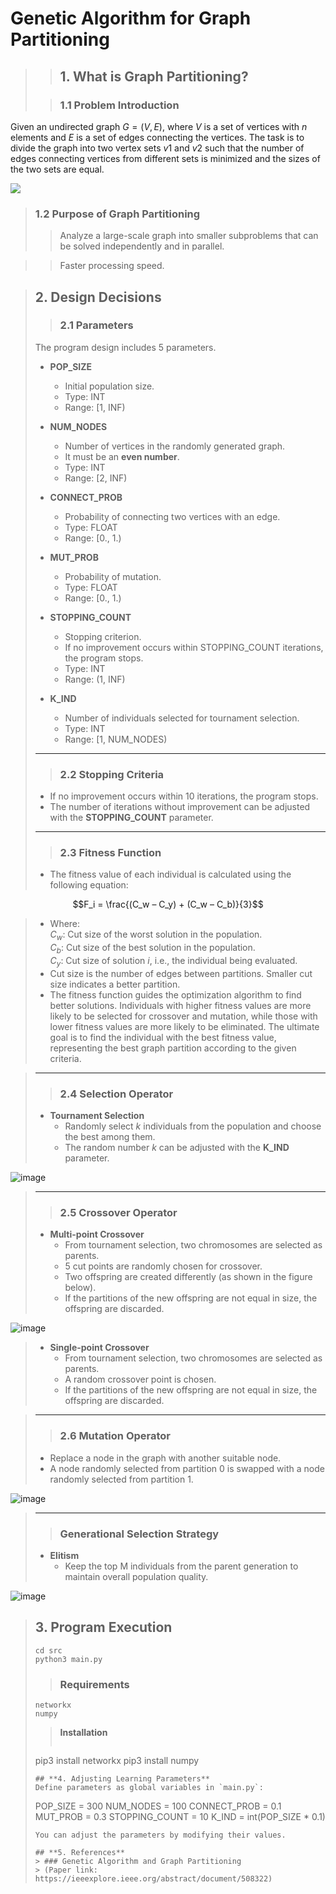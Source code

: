 # Genetic Algorithm for Graph Partitioning

>> ## **1. What is Graph Partitioning?**
> 
>> ### **1.1 Problem Introduction**

Given an undirected graph $G = (V, E)$, where $V$ is a set of vertices with $n$ elements and $E$ is a set of edges connecting the vertices. The task is to divide the graph into two vertex sets $v1$ and $v2$ such that the number of edges connecting vertices from different sets is minimized and the sizes of the two sets are equal.

![](https://i.ibb.co/sPVJWcF/graph-partitioning.png)

> ### **1.2 Purpose of Graph Partitioning**
>> Analyze a large-scale graph into smaller subproblems that can be solved independently and in parallel.

>> Faster processing speed. 

>
> ## **2. Design Decisions**
>> ### 2.1 Parameters
> The program design includes 5 parameters.
> 
> * **POP_SIZE**
>     * Initial population size.
>     * Type: INT
>     * Range: [1, INF)
>     
> * **NUM_NODES**
>     * Number of vertices in the randomly generated graph.
>     * It must be an **even number**.
>     * Type: INT
>     * Range: [2, INF)
>
> * **CONNECT_PROB**
>     * Probability of connecting two vertices with an edge.
>     * Type: FLOAT
>     * Range: [0., 1.)
>     
> * **MUT_PROB**
>     * Probability of mutation.
>     * Type: FLOAT
>     * Range: [0., 1.)
>     
> * **STOPPING_COUNT**
>     * Stopping criterion.
>     * If no improvement occurs within STOPPING_COUNT iterations, the program stops.
>     * Type: INT
>     * Range: (1, INF)
>
> * **K_IND**
>     * Number of individuals selected for tournament selection.
>     * Type: INT
>     * Range: [1, NUM_NODES)
> -----    
>> ### 2.2 Stopping Criteria
> * If no improvement occurs within 10 iterations, the program stops.
> * The number of iterations without improvement can be adjusted with the **STOPPING_COUNT** parameter.
> -----
>> ### 2.3 Fitness Function
> * The fitness value of each individual is calculated using the following equation:
> 

 $$F_i = \frac{(C_w – C_y) + (C_w – C_b)}{3}$$
> * Where:\
> $C_w$: Cut size of the worst solution in the population.\
> $C_b$: Cut size of the best solution in the population.\
> $C_y$: Cut size of solution $i$, i.e., the individual being evaluated.
> * Cut size is the number of edges between partitions. Smaller cut size indicates a better partition.
> * The fitness function guides the optimization algorithm to find better solutions. Individuals with higher fitness values are more likely to be selected for crossover and mutation, while those with lower fitness values are more likely to be eliminated. The ultimate goal is to find the individual with the best fitness value, representing the best graph partition according to the given criteria.

> 
> -----
>> ### 2.4 Selection Operator
> * **Tournament Selection**
>     * Randomly select $k$ individuals from the population and choose the best among them.
>     * The random number $k$ can be adjusted with the **K_IND** parameter.
>     

![image](./images/tournament_selection.png)

>     
> -----
>> ### 2.5 Crossover Operator
> * **Multi-point Crossover**
>   * From tournament selection, two chromosomes are selected as parents.
>   * 5 cut points are randomly chosen for crossover.
>   * Two offspring are created differently (as shown in the figure below).
>   * If the partitions of the new offspring are not equal in size, the offspring are discarded.

![image](./images/multi_crossover.PNG)

>
> * **Single-point Crossover**
>   * From tournament selection, two chromosomes are selected as parents.
>   * A random crossover point is chosen.
>   * If the partitions of the new offspring are not equal in size, the offspring are discarded.

>
> -----
>> ### 2.6 Mutation Operator
> * Replace a node in the graph with another suitable node.
> * A node randomly selected from partition 0 is swapped with a node randomly selected from partition 1.

![image](./images/mutation.png)

>
> -----
>> ### Generational Selection Strategy
> * **Elitism**
>     * Keep the top M individuals from the parent generation to maintain overall population quality.

![image](./images/elitism.PNG)

>     
> ## **3. Program Execution**
> ```
> cd src
> python3 main.py
> ```
>> ### Requirements
> ```
> networkx
> numpy
> ```
>> **Installation**
>> ```
> pip3 install networkx
> pip3 install numpy
> ```
> ## **4. Adjusting Learning Parameters**
> Define parameters as global variables in `main.py`:
> ```
> POP_SIZE = 300 
> NUM_NODES = 100
> CONNECT_PROB = 0.1
> MUT_PROB = 0.3
> STOPPING_COUNT = 10
> K_IND = int(POP_SIZE * 0.1)
> ```
> You can adjust the parameters by modifying their values.
> 
> ## **5. References**
>> ### Genetic Algorithm and Graph Partitioning
>> (Paper link: https://ieeexplore.ieee.org/abstract/document/508322)
